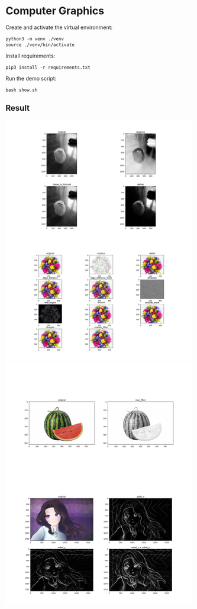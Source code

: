 #  Computer Graphics
Create and activate the virtual environment:

    python3 -m venv ./venv
    source ./venv/bin/activate
Install requirements:

    pip3 install -r requirements.txt

Run the demo script:

    bash show.sh


## Result
![gray_level_transform](./images/result/gray_level_transform.png)
![pil_filters](./images/result/pil_filters.png)
![max_filter](./images/result/max_filter.png)
![sobel_edge_detection](./images/result/sobel_edge_detection.png)
